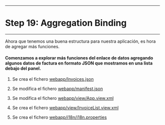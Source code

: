 *****************************
# Step 19: Aggregation Binding
*****************************

Ahora que tenemos una buena estructura para nuestra aplicación, es hora de agregar más funciones.


#### Comenzamos a explorar más funciones del enlace de datos agregando algunos datos de factura en formato JSON que mostramos en una lista debajo del panel.


1. Se crea el fichero [webapp/Invoices.json](webapp/Invoices.json)

2. Se modifica el fichero [webapp/manifest.json](webapp/manifest.json)

3. Se modifica el fichero [webapp/view/App.view.xml](webapp/view/App.view.xml)

4. Se crea el fichero [webapp/view/InvoiceList.view.xml](webapp/view/InvoiceList.view.xml)

5. Se crea el fichero [webapp/i18n/i18n.properties](webapp/i18n/i18n.properties)